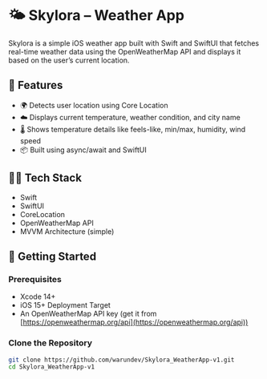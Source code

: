 # 🌤️ Skylora – Weather App

Skylora is a simple iOS weather app built with Swift and SwiftUI that fetches real-time weather data using the OpenWeatherMap API and displays it based on the user’s current location.

## 📱 Features

- 🌍 Detects user location using Core Location
- ☁️ Displays current temperature, weather condition, and city name
- 🌡️ Shows temperature details like feels-like, min/max, humidity, wind speed
- 📦 Built using async/await and SwiftUI

## 🧑‍💻 Tech Stack

- Swift
- SwiftUI
- CoreLocation
- OpenWeatherMap API
- MVVM Architecture (simple)

## 🚀 Getting Started

### Prerequisites
- Xcode 14+
- iOS 15+ Deployment Target
- An OpenWeatherMap API key (get it from [https://openweathermap.org/api](https://openweathermap.org/api))

### Clone the Repository
```bash
git clone https://github.com/warundev/Skylora_WeatherApp-v1.git
cd Skylora_WeatherApp-v1
